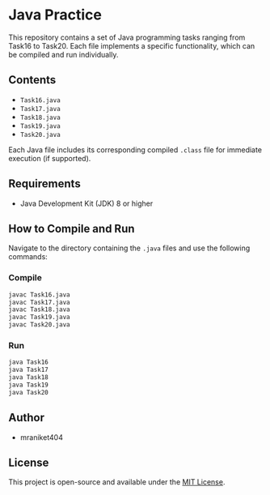 # Java Practice

This repository contains a set of Java programming tasks ranging from Task16 to Task20. Each file implements a specific functionality, which can be compiled and run individually.

## Contents

- `Task16.java`
- `Task17.java`
- `Task18.java`
- `Task19.java`
- `Task20.java`

Each Java file includes its corresponding compiled `.class` file for immediate execution (if supported).

## Requirements

- Java Development Kit (JDK) 8 or higher

## How to Compile and Run

Navigate to the directory containing the `.java` files and use the following commands:

### Compile

```bash
javac Task16.java
javac Task17.java
javac Task18.java
javac Task19.java
javac Task20.java
```

### Run

```bash
java Task16
java Task17
java Task18
java Task19
java Task20
```

## Author

- mraniket404

## License

This project is open-source and available under the [MIT License](LICENSE).
